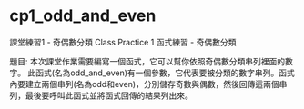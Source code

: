 # cp1_odd_and_even
課堂練習1 - 奇偶數分類
Class Practice 1
函式練習 - 奇偶數分類

題目: 
本次課堂作業需要編寫一個函式，它可以幫你依照奇偶數分類串列裡面的數字。
此函式(名為odd_and_even)有一個參數，它代表要被分類的數字串列。函式內要建立兩個串列(名為odd和even)，分別儲存奇數與偶數，然後回傳這兩個串列，最後要呼叫此函式並將函式回傳的結果列出來。
